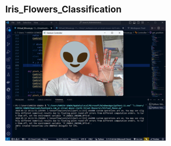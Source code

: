 # Iris_Flowers_Classification

![alt text](https://github.com/harishhgowda/AI-Virtual-Mouse/blob/main/Result.png)
